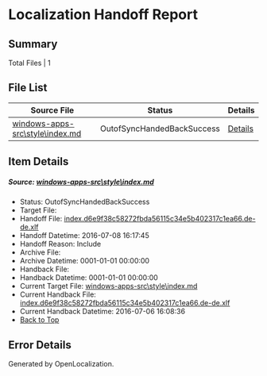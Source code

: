 # <a name='report-top'></a> Localization Handoff Report

## Summary
 Total Files | 1

## File List
 Source File | Status | Details 
 ----------- | ------ | ------- 
 [windows-apps-src\style\index.md](https://github.com/Microsoft/windows-apps/blob/0a7f655a6f122787873adac76ac4dec9d775a154/windows-apps-src/style/index.md) | OutofSyncHandedBackSuccess | [Details](#d55aab04696441dbbcba0cbda61fd599fdacec673858)

## Item Details
##### <a name='d55aab04696441dbbcba0cbda61fd599fdacec673858'></a> Source: [windows-apps-src\style\index.md](https://github.com/Microsoft/windows-apps/blob/0a7f655a6f122787873adac76ac4dec9d775a154/windows-apps-src/style/index.md)
* Status: OutofSyncHandedBackSuccess
* Target File: 
* Handoff File: [index.d6e9f38c58272fbda56115c34e5b402317c1ea66.de-de.xlf](https://github.com/Microsoft/WDG.handoff/blob/b8f5b86f0d793badb789a696ed24302dc6b69263/ol-handoff/Microsoft/windows-apps.de-de/master/index.d6e9f38c58272fbda56115c34e5b402317c1ea66.de-de.xlf)
* Handoff Datetime: 2016-07-08 16:17:45
* Handoff Reason: Include
* Archive File: 
* Archive Datetime: 0001-01-01 00:00:00
* Handback File: 
* Handback Datetime: 0001-01-01 00:00:00
* Current Target File: [windows-apps-src\style\index.md](https://github.com/Microsoft/windows-apps.de-de/blob/7a3dc4d5efb7b5518f9623c0a3ebf46436d26e72/windows-apps-src/style/index.md)
* Current Handback File: [index.d6e9f38c58272fbda56115c34e5b402317c1ea66.de-de.xlf](https://github.com/Microsoft/WDG.handback/blob/b6880abfd65d38457dda3929c963d918f070774a/ol-handback/Microsoft/windows-apps.de-de/master/index.d6e9f38c58272fbda56115c34e5b402317c1ea66.de-de.xlf)
* Current Handback Datetime: 2016-07-06 16:08:36
* [Back to Top](#report-top)


## Error Details

Generated by OpenLocalization.
